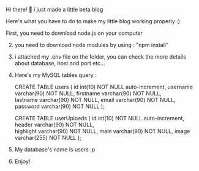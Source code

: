 Hi there! 🤠
i just made a little beta blog

Here's what you have to do to make my little blog working properly :)

First, you need to download node.js on your computer

2. you need to download node modules by using : "npm install"
3. i attached my .env file on the folder, you can check the more details about database, host and port etc...
4. Here's my MySQL tables query :

    CREATE TABLE users (
    id int(10) NOT NULL auto-increment,
    username varchar(90) NOT NULL,
    firstname varchar(90) NOT NULL,          
    lastname varchar(90) NOT NULL,
    email varchar(90) NOT NULL,
    password varchar(90) NOT NULL
);

    CREATE TABLE userUploads (
    id int(10) NOT NULL auto-increment,
    header varchar(90) NOT NULL,            
    highlight varchar(90) NOT NULL,
    main varchar(90) NOT NULL,
    image varchar(255) NOT NULL
);



5. My database's name is users :p




6. Enjoy!
    
